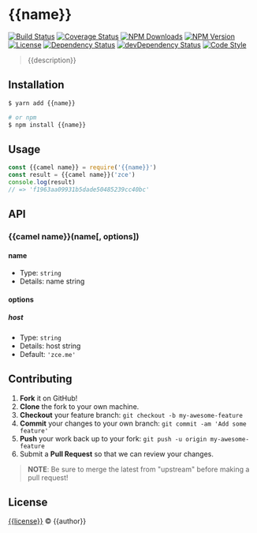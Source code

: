 # {{name}}

[![Build Status][travis-image]][travis-url]
[![Coverage Status][codecov-image]][codecov-url]
[![NPM Downloads][downloads-image]][downloads-url]
[![NPM Version][version-image]][version-url]
[![License][license-image]][license-url]
[![Dependency Status][dependency-image]][dependency-url]
[![devDependency Status][devdependency-image]][devdependency-url]
[![Code Style][style-image]][style-url]

> {{description}}

## Installation

```sh
$ yarn add {{name}}

# or npm
$ npm install {{name}}
```

## Usage

```js
const {{camel name}} = require('{{name}}')
const result = {{camel name}}('zce')
console.log(result)
// => 'f1963aa09931b5dade50485239cc40bc'
```

## API

### {{camel name}}(name[, options])

#### name

- Type: `string`
- Details: name string

#### options

##### host

- Type: `string`
- Details: host string
- Default: `'zce.me'`

## Contributing

1. **Fork** it on GitHub!
2. **Clone** the fork to your own machine.
3. **Checkout** your feature branch: `git checkout -b my-awesome-feature`
4. **Commit** your changes to your own branch: `git commit -am 'Add some feature'`
5. **Push** your work back up to your fork: `git push -u origin my-awesome-feature`
6. Submit a **Pull Request** so that we can review your changes.

> **NOTE**: Be sure to merge the latest from "upstream" before making a pull request!

## License

[{{license}}](LICENSE) &copy; {{author}}



[travis-image]: https://img.shields.io/travis/{{repo}}.svg
[travis-url]: https://travis-ci.org/{{repo}}
[codecov-image]: https://img.shields.io/codecov/c/github/{{repo}}.svg
[codecov-url]: https://codecov.io/gh/{{repo}}
[downloads-image]: https://img.shields.io/npm/dm/md5.svg
[downloads-url]: https://npmjs.org/package/md5
[version-image]: https://img.shields.io/npm/v/md5.svg
[version-url]: https://npmjs.org/package/md5
[license-image]: https://img.shields.io/npm/l/md5.svg
[license-url]: https://github.com/{{repo}}/blob/master/LICENSE
[dependency-image]: https://img.shields.io/david/{{repo}}.svg
[dependency-url]: https://david-dm.org/{{repo}}
[devdependency-image]: https://img.shields.io/david/dev/{{repo}}.svg
[devdependency-url]: https://david-dm.org/{{repo}}?type=dev
[style-image]: https://img.shields.io/badge/code_style-standard-brightgreen.svg
[style-url]: http://standardjs.com
